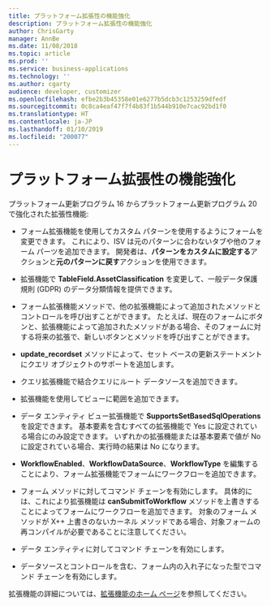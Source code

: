 ```yaml
---
title: プラットフォーム拡張性の機能強化
description: プラットフォーム拡張性の機能強化
author: ChrisGarty
manager: AnnBe
ms.date: 11/08/2018
ms.topic: article
ms.prod: ''
ms.service: business-applications
ms.technology: ''
ms.author: cgarty
audience: developer, customizer
ms.openlocfilehash: efbe2b3b45358e01e6277b5dcb3c1253259dfedf
ms.sourcegitcommit: 0c8ca4eaf47f7f4b83f1b544b910e7cac92bd1f0
ms.translationtype: HT
ms.contentlocale: ja-JP
ms.lasthandoff: 01/10/2019
ms.locfileid: "200077"
---
```

# <a name="platform-extensibility-enhancements"></a>プラットフォーム拡張性の機能強化

プラットフォーム更新プログラム 16 からプラットフォーム更新プログラム 20 で強化された拡張性機能:

- フォーム拡張機能を使用してカスタム パターンを使用するようにフォームを変更できます。 これにより、ISV は元のパターンに合わないタブや他のフォーム パーツを追加できます。 開発者は、**パターンをカスタムに設定する**アクションと**元のパターンに戻す**アクションを使用できます。

- 拡張機能で **TableField.AssetClassification** を変更して、一般データ保護規則 (GDPR) のデータ分類情報を提供できます。

- フォーム拡張機能メソッドで、他の拡張機能によって追加されたメソッドとコントロールを呼び出すことができます。 たとえば、現在のフォームにボタンと、拡張機能によって追加されたメソッドがある場合、そのフォームに対する将来の拡張で、新しいボタンとメソッドを呼び出すことができます。

- **update_recordset** メソッドによって、セット ベースの更新ステートメントにクエリ オブジェクトのサポートを追加します。

- クエリ拡張機能で結合クエリにルート データソースを追加できます。

- 拡張機能を使用してビューに範囲を追加できます。

- データ エンティティ ビュー拡張機能で **SupportsSetBasedSqlOperations** を設定できます。 基本要素を含むすべての拡張機能で Yes に設定されている場合にのみ設定できます。 いずれかの拡張機能または基本要素で値が No に設定されている場合、実行時の結果は No になります。

- **WorkflowEnabled**、**WorkflowDataSource**、**WorkflowType** を編集することにより、フォーム拡張機能でフォームにワークフローを追加できます。

- フォーム メソッドに対してコマンド チェーンを有効にします。 具体的には、これにより拡張機能は **canSubmitToWorkflow** メソッドを上書きすることによってフォームにワークフローを追加できます。 対象のフォーム メソッドが X++ 上書きのないカーネル メソッドである場合、対象フォームの再コンパイルが必要であることに注意してください。 

- データ エンティティに対してコマンド チェーンを有効にします。

- データソースとコントロールを含む、フォーム内の入れ子になった型でコマンド チェーンを有効にします。

拡張機能の詳細については、[拡張機能のホーム ページ](/dynamics365/unified-operations/dev-itpro/extensibility/extensibility-home-page)を参照してください。
